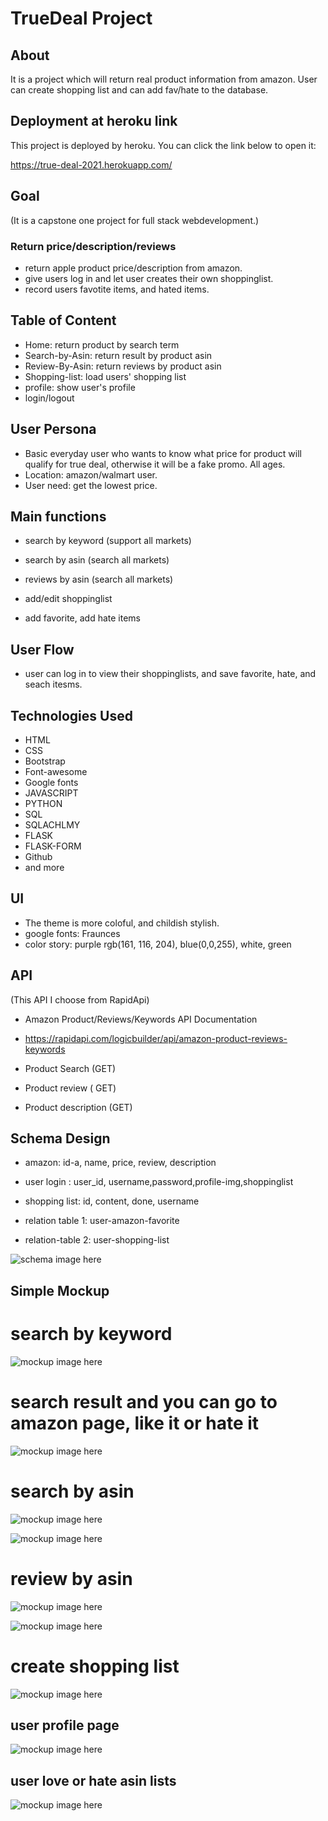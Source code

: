 # TrueDeal Project

## About

It is a project which will return real product information from amazon. User can create shopping list and can add fav/hate to the database.

## Deployment at heroku link

This project is deployed by heroku. You can click the link below to open it:

https://true-deal-2021.herokuapp.com/

## Goal

(It is a capstone one project for full stack webdevelopment.)

### Return price/description/reviews

- return apple product price/description from amazon.
- give users log in and let user creates their own shoppinglist.
- record users favotite items, and hated items.

## Table of Content

- Home: return product by search term
- Search-by-Asin: return result by product asin
- Review-By-Asin: return reviews by product asin
- Shopping-list: load users' shopping list
- profile: show user's profile
- login/logout

## User Persona

- Basic everyday user who wants to know what price for product will qualify for true deal, otherwise it will be a fake promo.
  All ages.
- Location: amazon/walmart user.
- User need: get the lowest price.

## Main functions

- search by keyword (support all markets)

- search by asin (search all markets)

- reviews by asin (search all markets)

- add/edit shoppinglist

- add favorite, add hate items

## User Flow

- user can log in to view their shoppinglists, and save favorite, hate, and seach itesms.

## Technologies Used

- HTML
- CSS
- Bootstrap
- Font-awesome
- Google fonts
- JAVASCRIPT
- PYTHON
- SQL
- SQLACHLMY
- FLASK
- FLASK-FORM
- Github
- and more

## UI

- The theme is more coloful, and childish stylish.
- google fonts: Fraunces
- color story:
  purple rgb(161, 116, 204), blue(0,0,255), white, green

## API

(This API I choose from RapidApi)

- Amazon Product/Reviews/Keywords API Documentation

- https://rapidapi.com/logicbuilder/api/amazon-product-reviews-keywords

- Product Search (GET)
- Product review ( GET)
- Product description (GET)

## Schema Design

- amazon: id-a, name, price, review, description

- user login : user_id, username,password,profile-img,shoppinglist
- shopping list: id, content, done, username

- relation table 1:
  user-amazon-favorite

- relation-table 2:
  user-shopping-list

![schema image here](mockup/truedealschema.png)

## Simple Mockup

# search by keyword

![mockup image here](mockup/1.png)

# search result and you can go to amazon page, like it or hate it

![mockup image here](mockup/2.png)

# search by asin

![mockup image here](mockup/3.png)

![mockup image here](mockup/4.png)

# review by asin

![mockup image here](mockup/5.png)

![mockup image here](mockup/6.png)

# create shopping list

![mockup image here](mockup/7.png)

## user profile page

![mockup image here](mockup/8.png)

## user love or hate asin lists

![mockup image here](mockup/9.png)
